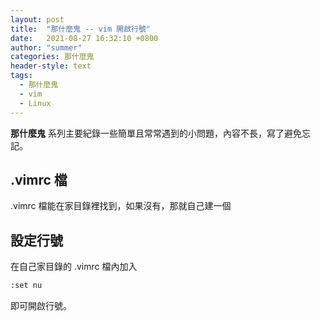 ```yaml
---
layout: post
title:  "那什麼鬼 -- vim 開啟行號"
date:   2021-08-27 16:32:10 +0800
author: "summer"
categories: 那什麼鬼
header-style: text
tags:
  - 那什麼鬼
  - vim
  - Linux
---
```


**那什麼鬼** 系列主要紀錄一些簡單且常常遇到的小問題，內容不長，寫了避免忘記。

## .vimrc 檔

.vimrc 檔能在家目錄裡找到，如果沒有，那就自己建一個

## 設定行號

在自己家目錄的 .vimrc 檔內加入
``` bash
:set nu
```

即可開啟行號。
